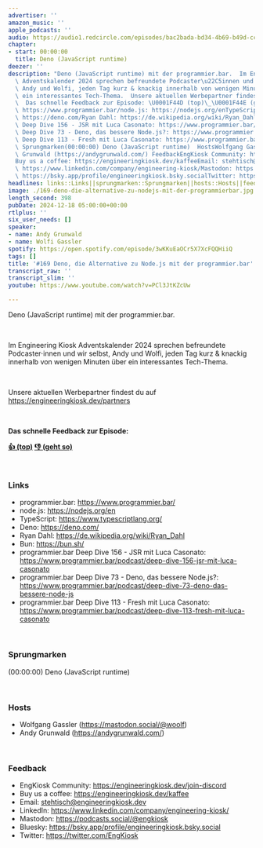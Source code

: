 ```yaml
---
advertiser: ''
amazon_music: ''
apple_podcasts: ''
audio: https://audio1.redcircle.com/episodes/bac2bada-bd34-4b69-b49d-cce80b5677fd/stream.mp3
chapter:
- start: 00:00:00
  title: Deno (JavaScript runtime)
deezer: ''
description: "Deno (JavaScript runtime) mit der programmier.bar.  Im Engineering Kiosk\
  \ Adventskalender 2024 sprechen befreundete Podcaster\u22C5innen und wir selbst,\
  \ Andy und Wolfi, jeden Tag kurz & knackig innerhalb von wenigen Minuten \xFCber\
  \ ein interessantes Tech-Thema.  Unsere aktuellen Werbepartner findest du auf https://engineeringkiosk.dev/partners\
  \  Das schnelle Feedback zur Episode: \U0001F44D (top)\_\U0001F44E (geht so)  Linksprogrammier.bar:\
  \ https://www.programmier.bar/node.js: https://nodejs.org/enTypeScript: https://www.typescriptlang.org/Deno:\
  \ https://deno.com/Ryan Dahl: https://de.wikipedia.org/wiki/Ryan_DahlBun: https://bun.sh/programmier.bar\
  \ Deep Dive 156 - JSR mit Luca Casonato: https://www.programmier.bar/podcast/deep-dive-156-jsr-mit-luca-casonatoprogrammier.bar\
  \ Deep Dive 73 - Deno, das bessere Node.js?: https://www.programmier.bar/podcast/deep-dive-73-deno-das-bessere-node-jsprogrammier.bar\
  \ Deep Dive 113 - Fresh mit Luca Casonato: https://www.programmier.bar/podcast/deep-dive-113-fresh-mit-luca-casonato\
  \ Sprungmarken(00:00:00) Deno (JavaScript runtime)  HostsWolfgang Gassler (https://mastodon.social/@woolf)Andy\
  \ Grunwald (https://andygrunwald.com/) FeedbackEngKiosk Community: https://engineeringkiosk.dev/join-discord\_\
  Buy us a coffee: https://engineeringkiosk.dev/kaffeeEmail: stehtisch@engineeringkiosk.devLinkedIn:\
  \ https://www.linkedin.com/company/engineering-kiosk/Mastodon: https://podcasts.social/@engkioskBluesky:\
  \ https://bsky.app/profile/engineeringkiosk.bsky.socialTwitter: https://twitter.com/EngKiosk"
headlines: links::Links||sprungmarken::Sprungmarken||hosts::Hosts||feedback::Feedback
image: ./169-deno-die-alternative-zu-nodejs-mit-der-programmierbar.jpg
length_second: 398
pubDate: 2024-12-18 05:00:00+00:00
rtlplus: ''
six_user_needs: []
speaker:
- name: Andy Grunwald
- name: Wolfi Gassler
spotify: https://open.spotify.com/episode/3wKKuEaOCr5X7XcFQQHiiQ
tags: []
title: '#169 Deno, die Alternative zu Node.js mit der programmier.bar'
transcript_raw: ''
transcript_slim: ''
youtube: https://www.youtube.com/watch?v=PCl3JtKZcUw

---
```

<p>Deno (JavaScript runtime) mit der programmier.bar.</p><p><br></p><p>Im Engineering Kiosk Adventskalender 2024 sprechen befreundete Podcaster⋅innen und wir selbst, Andy und Wolfi, jeden Tag kurz &amp; knackig innerhalb von wenigen Minuten über ein interessantes Tech-Thema.</p><p><br></p><p>Unsere aktuellen Werbepartner findest du auf <a href="https://engineeringkiosk.dev/partners">https://engineeringkiosk.dev/partners</a></p><p><br></p><p><strong>Das schnelle Feedback zur Episode:</strong></p><p><a href="https://api.openpodcast.dev/feedback/169/upvote" rel="nofollow"><strong>👍 (top)</strong></a><strong> </strong><a href="https://api.openpodcast.dev/feedback/169/downvote" rel="nofollow"><strong>👎 (geht so)</strong></a></p><p><br></p><h3 id="links">Links</h3><ul><li>programmier.bar: <a href="https://www.programmier.bar/" rel="nofollow">https://www.programmier.bar/</a></li><li>node.js: <a href="https://nodejs.org/en" rel="nofollow">https://nodejs.org/en</a></li><li>TypeScript: <a href="https://www.typescriptlang.org/" rel="nofollow">https://www.typescriptlang.org/</a></li><li>Deno: <a href="https://deno.com/" rel="nofollow">https://deno.com/</a></li><li>Ryan Dahl: <a href="https://de.wikipedia.org/wiki/Ryan_Dahl" rel="nofollow">https://de.wikipedia.org/wiki/Ryan_Dahl</a></li><li>Bun: <a href="https://bun.sh/" rel="nofollow">https://bun.sh/</a></li><li>programmier.bar Deep Dive 156 - JSR mit Luca Casonato: <a href="https://www.programmier.bar/podcast/deep-dive-156-jsr-mit-luca-casonato" rel="nofollow">https://www.programmier.bar/podcast/deep-dive-156-jsr-mit-luca-casonato</a></li><li>programmier.bar Deep Dive 73 - Deno, das bessere Node.js?: <a href="https://www.programmier.bar/podcast/deep-dive-73-deno-das-bessere-node-js" rel="nofollow">https://www.programmier.bar/podcast/deep-dive-73-deno-das-bessere-node-js</a></li><li>programmier.bar Deep Dive 113 - Fresh mit Luca Casonato: <a href="https://www.programmier.bar/podcast/deep-dive-113-fresh-mit-luca-casonato" rel="nofollow">https://www.programmier.bar/podcast/deep-dive-113-fresh-mit-luca-casonato</a></li></ul><p><br></p><h3 id="sprungmarken">Sprungmarken</h3><p>(00:00:00) Deno (JavaScript runtime)</p><p><br></p><h3 id="hosts">Hosts</h3><ul><li>Wolfgang Gassler (<a href="https://mastodon.social/@woolf" rel="nofollow">https://mastodon.social/@woolf</a>)</li><li>Andy Grunwald (<a href="https://andygrunwald.com/" rel="nofollow">https://andygrunwald.com/</a>)</li></ul><p><br></p><h3 id="feedback">Feedback</h3><ul><li>EngKiosk Community: <a href="https://engineeringkiosk.dev/join-discord">https://engineeringkiosk.dev/join-discord</a> </li><li>Buy us a coffee: <a href="https://engineeringkiosk.dev/kaffee">https://engineeringkiosk.dev/kaffee</a></li><li>Email: <a href="mailto:stehtisch@engineeringkiosk.dev" rel="nofollow">stehtisch@engineeringkiosk.dev</a></li><li>LinkedIn: <a href="https://www.linkedin.com/company/engineering-kiosk/" rel="nofollow">https://www.linkedin.com/company/engineering-kiosk/</a></li><li>Mastodon: <a href="https://podcasts.social/@engkiosk" rel="nofollow">https://podcasts.social/@engkiosk</a></li><li>Bluesky: <a href="https://bsky.app/profile/engineeringkiosk.bsky.social" rel="nofollow">https://bsky.app/profile/engineeringkiosk.bsky.social</a></li><li>Twitter: <a href="https://twitter.com/EngKiosk" rel="nofollow">https://twitter.com/EngKiosk</a></li></ul>